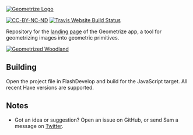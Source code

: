 [![Geometrize Logo](https://github.com/Tw1ddle/geometrize-website/blob/master/screenshots/logo.png?raw=true "Geometrize website logo")](http://www.geometrize.co.uk/)

[![CC-BY-NC-ND](https://licensebuttons.net/l/by-nc-nd/4.0/80x15.png)](https://creativecommons.org/licenses/by-nc-nd/4.0/)
[![Travis Website Build Status](https://img.shields.io/travis/Tw1ddle/geometrize-website.svg?style=flat-square)](https://travis-ci.org/Tw1ddle/geometrize-website)

Repository for the [landing page](http://www.geometrize.co.uk/) of the Geometrize app, a tool for geometrizing images into geometric primitives.

[![Geometrized Woodland](https://github.com/Tw1ddle/geometrize-website/blob/master/screenshots/woodland.jpg?raw=true "Woodland, 400 Rotated Rectangles")](http://www.geometrize.co.uk/)

## Building

Open the project file in FlashDevelop and build for the JavaScript target. All recent Haxe versions are supported.

## Notes
 * Got an idea or suggestion? Open an issue on GitHub, or send Sam a message on [Twitter](https://twitter.com/Sam_Twidale).